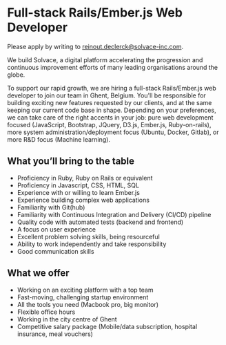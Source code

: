 # Full-stack Rails/Ember.js Web Developer

Please apply by writing to reinout.declerck@solvace-inc.com.

We build Solvace, a digital platform accelerating the progression and continuous improvement efforts of many leading organisations around the globe.

To support our rapid growth, we are hiring a full-stack Rails/Ember.js web developer to join our team in Ghent, Belgium. You'll be responsible for building exciting new features requested by our clients, and at the same keeping our current code base in shape. Depending on your preferences, we can take care of the right accents in your job: pure web development focused (JavaScript, Bootstrap, JQuery, D3.js, Ember.js, Ruby-on-rails), more system administration/deployment focus (Ubuntu, Docker, Gitlab), or more R&D focus (Machine learning).

## What you’ll bring to the table

* Proficiency in Ruby, Ruby on Rails or equivalent
* Proficiency in Javascript, CSS, HTML, SQL
* Experience with or willing to learn Ember.js
* Experience building complex web applications
* Familiarity with Git(hub)
* Familiarity with Continuous Integration and Delivery (CI/CD) pipeline
* Quality code with automated tests (backend and frontend)
* A focus on user experience
* Excellent problem solving skills, being resourceful
* Ability to work independently and take responsibility
* Good communication skills

## What we offer

* Working on an exciting platform with a top team
* Fast-moving, challenging startup environment
* All the tools you need (Macbook pro, big monitor)
* Flexible office hours
* Working in the city centre of Ghent
* Competitive salary package (Mobile/data subscription, hospital insurance, meal vouchers)
